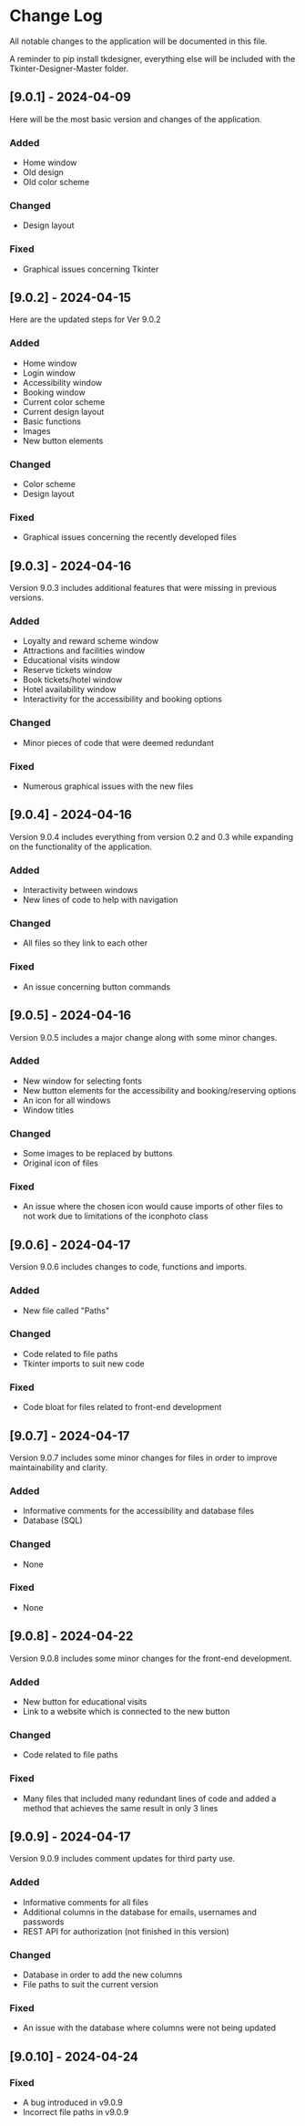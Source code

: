 
# Change Log
All notable changes to the application will be documented in this file.

A reminder to pip install tkdesigner, everything else will be included with the Tkinter-Designer-Master folder.
 
## [9.0.1] - 2024-04-09
 
Here will be the most basic version and changes of the application.
 
### Added
- Home window
- Old design
- Old color scheme
 
### Changed
- Design layout
### Fixed
 - Graphical issues concerning Tkinter 
## [9.0.2] - 2024-04-15
  
Here are the updated steps for Ver 9.0.2
 
### Added
 - Home window
 - Login window
 - Accessibility window
 - Booking window
 - Current color scheme
 - Current design layout
 - Basic functions
 - Images
 - New button elements
### Changed
  - Color scheme
  - Design layout
 
### Fixed
 
 - Graphical issues concerning the recently developed files
 
## [9.0.3] - 2024-04-16

Version 9.0.3 includes additional features that were missing in previous versions.
 
### Added
 - Loyalty and reward scheme window
 - Attractions and facilities window
 - Educational visits window
 - Reserve tickets window
 - Book tickets/hotel window
 - Hotel availability window
 - Interactivity for the accessibility and booking options
### Changed
 - Minor pieces of code that were deemed redundant
### Fixed
 - Numerous graphical issues with the new files

## [9.0.4] - 2024-04-16

Version 9.0.4 includes everything from version 0.2 and 0.3 while expanding on the functionality of the application.

### Added
 - Interactivity between windows
 - New lines of code to help with navigation
### Changed
 - All files so they link to each other
### Fixed
 - An issue concerning button commands

## [9.0.5] - 2024-04-16

Version 9.0.5 includes a major change along with some minor changes. 

### Added
 - New window for selecting fonts
 - New button elements for the accessibility and booking/reserving options
 - An icon for all windows
 - Window titles
### Changed
 - Some images to be replaced by buttons
 - Original icon of files
### Fixed
 - An issue where the chosen icon would cause imports of other files to not work due to limitations of the iconphoto class

## [9.0.6] - 2024-04-17

Version 9.0.6 includes changes to code, functions and imports.

### Added
 - New file called "Paths"
### Changed
 - Code related to file paths
 - Tkinter imports to suit new code
### Fixed
 - Code bloat for files related to front-end development

## [9.0.7] - 2024-04-17

Version 9.0.7 includes some minor changes for files in order to improve maintainability and clarity.

### Added
 - Informative comments for the accessibility and database files
 - Database (SQL)
### Changed
 - None
### Fixed
 - None

## [9.0.8] - 2024-04-22

Version 9.0.8 includes some minor changes for the front-end development.

### Added
 - New button for educational visits
 - Link to a website which is connected to the new button
### Changed
 - Code related to file paths
### Fixed
 - Many files that included many redundant lines of code and added a method that achieves the same result in only 3 lines

## [9.0.9] - 2024-04-17

Version 9.0.9 includes comment updates for third party use.

### Added
 - Informative comments for all files
 - Additional columns in the database for emails, usernames and passwords
 - REST API for authorization (not finished in this version)
### Changed
 - Database in order to add the new columns
 - File paths to suit the current version
### Fixed
 - An issue with the database where columns were not being updated

## [9.0.10] - 2024-04-24

### Fixed
 - A bug introduced in v9.0.9
 - Incorrect file paths in v9.0.9